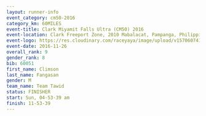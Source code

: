 ```yaml
---
layout: runner-info 
event_category: cm50-2016 
category_km: 60MILES 
event-title: Clark Miyamit Falls Ultra (CM50) 2016 
event-location: Clark Freeport Zone, 2010 Mabalacat, Pampanga, Philippines 
event-logo: https://res.cloudinary.com/raceyaya/image/upload/v1570607412/logo/cm50_p8ydpq.jpg 
event-date: 2016-11-26 
overall_rank: 9
gender_rank: 8
bib: 60051
first_name: Climson
last_name: Fangasan
gender: M
team_name: Team Tawid
status: FINISHER
start: Sun, 04-53-39 am
finish: 11-53-39
---
```

